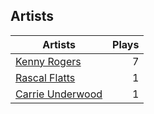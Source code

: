 ## Artists
Artists | Plays 
----- | -----: 
[Kenny Rogers](/artists/kenny-rogers-4261) | 7
[Rascal Flatts](/artists/rascal-flatts-41050) | 1
[Carrie Underwood](/artists/carrie-underwood-89416) | 1

